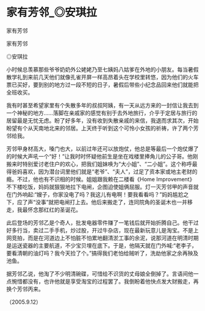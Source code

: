 # 家有芳邻_◎安琪拉

家有芳邻

家有芳邻

◎安琪拉

小时候总羡慕那些爷爷奶奶外公姥姥乃至七姨妈八姑爹在外地的小朋友。每当暑假散学礼到来前几天他们就像孔雀开屏一样高昂着头在学校里转悠，因为他们的火车票已买好，要到别的地方过一段不短的日子，暑假后带些小纪念品回来他们就能把全班收买。

我有时甚至希望家里有个失散多年的叔叔阿姨，有一天从远方来的一封信让我去到一个神秘的地方……落脚在亲戚家的感觉有别于去外地旅行，介乎于定居与旅行的居留最是无忧无虑。盼了好多年，没有收到失散亲戚的来信，我退而求其次，开始盼望有个从天南地北来的邻居。上天终于听到这个可怜小女孩的祈祷，许了两个芳邻给我。

芳邻甲身材高大，嗓门也大，以前过年还可以放炮仗，他总是等最后一个炮仗爆了的时候大声吼一个“好！”让我时时怀疑他前生是坐在戏楼里捧角儿的公子哥。他刚搬来时特别爱讨老住户的欢心，把我们姐妹唤为“大小姐”、“二小姐”。这个称呼最得爸妈喜欢，因为潜台词里他们就是“老爷”、“夫人”，过足了资本家或地主老财的瘾。不过，他也有不识相的时候。姐姐跟我赖在二楼看《Home Improvement》不下楼吃饭，妈妈就狠狠地拉下电闸，企图迫使姐俩屈服。灯一灭芳邻甲的声音就在门外响起:“嫂子，你家没电了吗？我这儿有电啊！要我看看吗？”妈妈尴尬之下，应了声“没事”就把电闸打上去。他后来搬走了，连同院角的圣诞木也一并移走，我最怀念那红红的圣诞花。

此后登场的芳邻乙是个奇人，批发电器零件赚了一笔钱后就开始折腾自己。他干过好多行当，卖过二手手机，炒过股，开过牛杂店，现在最新玩意儿是淘宝。不是上网竞拍，而是在河道边上不怕脏不怕累地翻清淤工事的余泥，说那河道在明清时期是运送瓷器的主要航道，不少宝贝埋在底下。于是，他隔天就在门外喊:“老李子，要看清朝的油灯吗？我今天捡了个。”搞得我们老怕给贼听了，洗劫他家之余再殃及池鱼。

据芳邻乙说，他淘了不少明清碗碟，可惜给不识货的丈母娘全倒掉了。言语间他一点惋惜都没有，也许他就是享受淘宝的过程罢了。我倒盼着他快点发大财搬走，再换个芳邻丙来。

（2005.9.12）